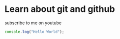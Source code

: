 # Learn about git and github

subscribe to me on youtube

```javascript
console.log("Hello World");
```